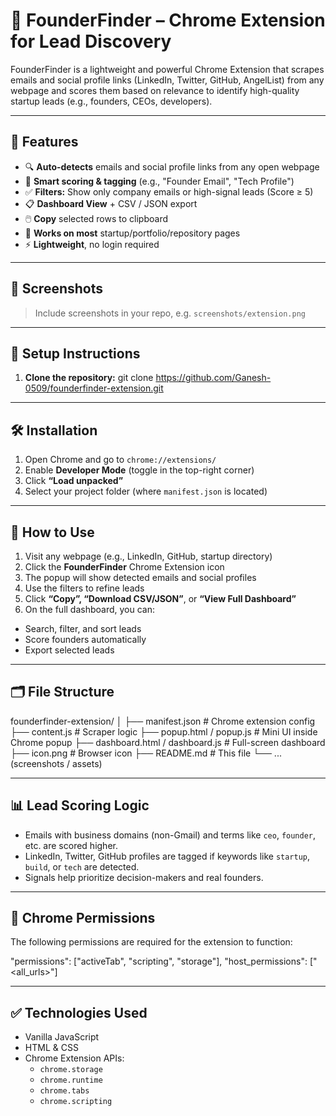 # 🚀 FounderFinder – Chrome Extension for Lead Discovery

FounderFinder is a lightweight and powerful Chrome Extension that scrapes emails and social profile links (LinkedIn, Twitter, GitHub, AngelList) from any webpage and scores them based on relevance to identify high-quality startup leads (e.g., founders, CEOs, developers).

---

## 📌 Features

- 🔍 **Auto-detects** emails and social profile links from any open webpage
- 🧠 **Smart scoring & tagging** (e.g., "Founder Email", "Tech Profile")
- ✅ **Filters:** Show only company emails or high-signal leads (Score ≥ 5)
- 📋 **Dashboard View** + CSV / JSON export
- 🖱️ **Copy** selected rows to clipboard
- 📂 **Works on most** startup/portfolio/repository pages
- ⚡ **Lightweight**, no login required

---

## 📸 Screenshots

> Include screenshots in your repo, e.g. `screenshots/extension.png`

---

## 🔧 Setup Instructions

1. **Clone the repository:**
git clone https://github.com/Ganesh-0509/founderfinder-extension.git


---

## 🛠️ Installation

1. Open Chrome and go to `chrome://extensions/`
2. Enable **Developer Mode** (toggle in the top-right corner)
3. Click **“Load unpacked”**
4. Select your project folder (where `manifest.json` is located)

---

## 🚀 How to Use

1. Visit any webpage (e.g., LinkedIn, GitHub, startup directory)
2. Click the **FounderFinder** Chrome Extension icon
3. The popup will show detected emails and social profiles
4. Use the filters to refine leads
5. Click **“Copy”, “Download CSV/JSON”**, or **“View Full Dashboard”**
6. On the full dashboard, you can:
- Search, filter, and sort leads
- Score founders automatically
- Export selected leads

---

## 🗂️ File Structure

founderfinder-extension/
│
├── manifest.json # Chrome extension config
├── content.js # Scraper logic
├── popup.html / popup.js # Mini UI inside Chrome popup
├── dashboard.html / dashboard.js # Full-screen dashboard
├── icon.png # Browser icon
├── README.md # This file
└── ... (screenshots / assets)


---

## 📊 Lead Scoring Logic

- Emails with business domains (non-Gmail) and terms like `ceo`, `founder`, etc. are scored higher.
- LinkedIn, Twitter, GitHub profiles are tagged if keywords like `startup`, `build`, or `tech` are detected.
- Signals help prioritize decision-makers and real founders.

---

## 🔐 Chrome Permissions

The following permissions are required for the extension to function:

"permissions": ["activeTab", "scripting", "storage"],
"host_permissions": ["<all_urls>"]


---

## ✅ Technologies Used

- Vanilla JavaScript
- HTML & CSS
- Chrome Extension APIs:
  - `chrome.storage`
  - `chrome.runtime`
  - `chrome.tabs`
  - `chrome.scripting`
